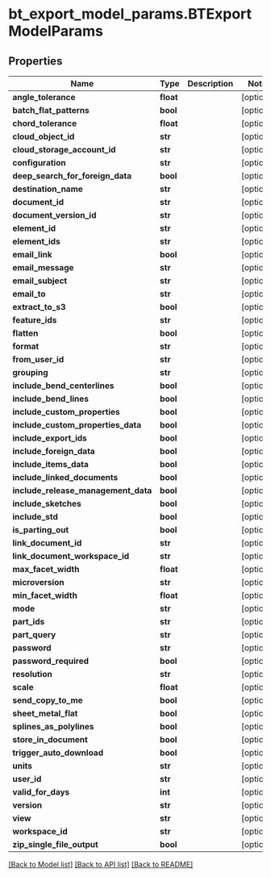 # bt_export_model_params.BTExportModelParams

## Properties
Name | Type | Description | Notes
------------ | ------------- | ------------- | -------------
**angle_tolerance** | **float** |  | [optional] 
**batch_flat_patterns** | **bool** |  | [optional] 
**chord_tolerance** | **float** |  | [optional] 
**cloud_object_id** | **str** |  | [optional] 
**cloud_storage_account_id** | **str** |  | [optional] 
**configuration** | **str** |  | [optional] 
**deep_search_for_foreign_data** | **bool** |  | [optional] 
**destination_name** | **str** |  | [optional] 
**document_id** | **str** |  | [optional] 
**document_version_id** | **str** |  | [optional] 
**element_id** | **str** |  | [optional] 
**element_ids** | **str** |  | [optional] 
**email_link** | **bool** |  | [optional] 
**email_message** | **str** |  | [optional] 
**email_subject** | **str** |  | [optional] 
**email_to** | **str** |  | [optional] 
**extract_to_s3** | **bool** |  | [optional] 
**feature_ids** | **str** |  | [optional] 
**flatten** | **bool** |  | [optional] 
**format** | **str** |  | [optional] 
**from_user_id** | **str** |  | [optional] 
**grouping** | **str** |  | [optional] 
**include_bend_centerlines** | **bool** |  | [optional] 
**include_bend_lines** | **bool** |  | [optional] 
**include_custom_properties** | **bool** |  | [optional] 
**include_custom_properties_data** | **bool** |  | [optional] 
**include_export_ids** | **bool** |  | [optional] 
**include_foreign_data** | **bool** |  | [optional] 
**include_items_data** | **bool** |  | [optional] 
**include_linked_documents** | **bool** |  | [optional] 
**include_release_management_data** | **bool** |  | [optional] 
**include_sketches** | **bool** |  | [optional] 
**include_std** | **bool** |  | [optional] 
**is_parting_out** | **bool** |  | [optional] 
**link_document_id** | **str** |  | [optional] 
**link_document_workspace_id** | **str** |  | [optional] 
**max_facet_width** | **float** |  | [optional] 
**microversion** | **str** |  | [optional] 
**min_facet_width** | **float** |  | [optional] 
**mode** | **str** |  | [optional] 
**part_ids** | **str** |  | [optional] 
**part_query** | **str** |  | [optional] 
**password** | **str** |  | [optional] 
**password_required** | **bool** |  | [optional] 
**resolution** | **str** |  | [optional] 
**scale** | **float** |  | [optional] 
**send_copy_to_me** | **bool** |  | [optional] 
**sheet_metal_flat** | **bool** |  | [optional] 
**splines_as_polylines** | **bool** |  | [optional] 
**store_in_document** | **bool** |  | [optional] 
**trigger_auto_download** | **bool** |  | [optional] 
**units** | **str** |  | [optional] 
**user_id** | **str** |  | [optional] 
**valid_for_days** | **int** |  | [optional] 
**version** | **str** |  | [optional] 
**view** | **str** |  | [optional] 
**workspace_id** | **str** |  | [optional] 
**zip_single_file_output** | **bool** |  | [optional] 

[[Back to Model list]](../README.md#documentation-for-models) [[Back to API list]](../README.md#documentation-for-api-endpoints) [[Back to README]](../README.md)


